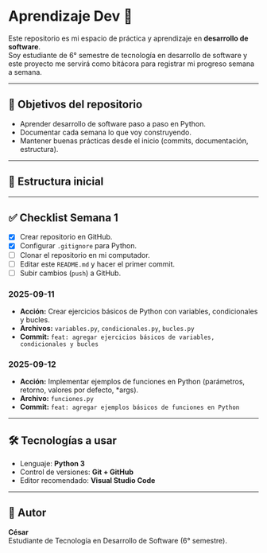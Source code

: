 # Aprendizaje Dev 🚀

Este repositorio es mi espacio de práctica y aprendizaje en **desarrollo de software**.  
Soy estudiante de 6° semestre de tecnología en desarrollo de software y este proyecto me servirá como bitácora para registrar mi progreso semana a semana.

---

## 📌 Objetivos del repositorio
- Aprender desarrollo de software paso a paso en Python.
- Documentar cada semana lo que voy construyendo.
- Mantener buenas prácticas desde el inicio (commits, documentación, estructura).

---

## 📂 Estructura inicial


---

## ✅ Checklist Semana 1
- [x] Crear repositorio en GitHub.
- [x] Configurar `.gitignore` para Python.
- [ ] Clonar el repositorio en mi computador.
- [ ] Editar este `README.md` y hacer el primer commit.
- [ ] Subir cambios (`push`) a GitHub.

### 2025-09-11
- **Acción:** Crear ejercicios básicos de Python con variables, condicionales y bucles.  
- **Archivos:** `variables.py`, `condicionales.py`, `bucles.py`  
- **Commit:** `feat: agregar ejercicios básicos de variables, condicionales y bucles`

### 2025-09-12
- **Acción:** Implementar ejemplos de funciones en Python (parámetros, retorno, valores por defecto, *args).  
- **Archivo:** `funciones.py`  
- **Commit:** `feat: agregar ejemplos básicos de funciones en Python`


---

## 🛠️ Tecnologías a usar
- Lenguaje: **Python 3**
- Control de versiones: **Git + GitHub**
- Editor recomendado: **Visual Studio Code**

---

## 👤 Autor
**César**  
Estudiante de Tecnología en Desarrollo de Software (6° semestre).
